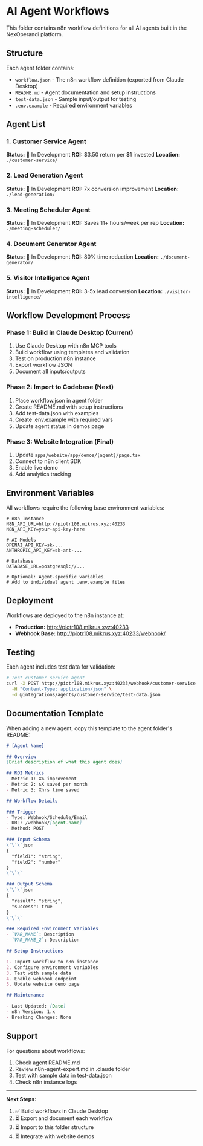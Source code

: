 # AI Agent Workflows

This folder contains n8n workflow definitions for all AI agents built in the NexOperandi platform.

## Structure

Each agent folder contains:
- `workflow.json` - The n8n workflow definition (exported from Claude Desktop)
- `README.md` - Agent documentation and setup instructions
- `test-data.json` - Sample input/output for testing
- `.env.example` - Required environment variables

## Agent List

### 1. Customer Service Agent
**Status:** 🔄 In Development
**ROI:** $3.50 return per $1 invested
**Location:** `./customer-service/`

### 2. Lead Generation Agent
**Status:** 🔄 In Development
**ROI:** 7x conversion improvement
**Location:** `./lead-generation/`

### 3. Meeting Scheduler Agent
**Status:** 🔄 In Development
**ROI:** Saves 11+ hours/week per rep
**Location:** `./meeting-scheduler/`

### 4. Document Generator Agent
**Status:** 🔄 In Development
**ROI:** 80% time reduction
**Location:** `./document-generator/`

### 5. Visitor Intelligence Agent
**Status:** 🔄 In Development
**ROI:** 3-5x lead conversion
**Location:** `./visitor-intelligence/`

## Workflow Development Process

### Phase 1: Build in Claude Desktop (Current)
1. Use Claude Desktop with n8n MCP tools
2. Build workflow using templates and validation
3. Test on production n8n instance
4. Export workflow JSON
5. Document all inputs/outputs

### Phase 2: Import to Codebase (Next)
1. Place workflow.json in agent folder
2. Create README.md with setup instructions
3. Add test-data.json with examples
4. Create .env.example with required vars
5. Update agent status in demos page

### Phase 3: Website Integration (Final)
1. Update `apps/website/app/demos/[agent]/page.tsx`
2. Connect to n8n client SDK
3. Enable live demo
4. Add analytics tracking

## Environment Variables

All workflows require the following base environment variables:

```env
# n8n Instance
N8N_API_URL=http://piotr108.mikrus.xyz:40233
N8N_API_KEY=your-api-key-here

# AI Models
OPENAI_API_KEY=sk-...
ANTHROPIC_API_KEY=sk-ant-...

# Database
DATABASE_URL=postgresql://...

# Optional: Agent-specific variables
# Add to individual agent .env.example files
```

## Deployment

Workflows are deployed to the n8n instance at:
- **Production:** http://piotr108.mikrus.xyz:40233
- **Webhook Base:** http://piotr108.mikrus.xyz:40233/webhook/

## Testing

Each agent includes test data for validation:

```bash
# Test customer service agent
curl -X POST http://piotr108.mikrus.xyz:40233/webhook/customer-service \
  -H "Content-Type: application/json" \
  -d @integrations/agents/customer-service/test-data.json
```

## Documentation Template

When adding a new agent, copy this template to the agent folder's README:

```markdown
# [Agent Name]

## Overview
[Brief description of what this agent does]

## ROI Metrics
- Metric 1: X% improvement
- Metric 2: $X saved per month
- Metric 3: Xhrs time saved

## Workflow Details

### Trigger
- Type: Webhook/Schedule/Email
- URL: /webhook/[agent-name]
- Method: POST

### Input Schema
\`\`\`json
{
  "field1": "string",
  "field2": "number"
}
\`\`\`

### Output Schema
\`\`\`json
{
  "result": "string",
  "success": true
}
\`\`\`

### Required Environment Variables
- `VAR_NAME`: Description
- `VAR_NAME_2`: Description

## Setup Instructions

1. Import workflow to n8n instance
2. Configure environment variables
3. Test with sample data
4. Enable webhook endpoint
5. Update website demo page

## Maintenance

- Last Updated: [Date]
- n8n Version: 1.x
- Breaking Changes: None
```

## Support

For questions about workflows:
1. Check agent README.md
2. Review n8n-agent-expert.md in .claude folder
3. Test with sample data in test-data.json
4. Check n8n instance logs

---

**Next Steps:**
1. ✅ Build workflows in Claude Desktop
2. ⏳ Export and document each workflow
3. ⏳ Import to this folder structure
4. ⏳ Integrate with website demos
